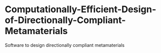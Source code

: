 # Computationally-Efficient-Design-of-Directionally-Compliant-Metamaterials
Software to design directionally compliant metamaterials
